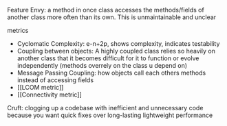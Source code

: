 Feature Envy: a method in once class accesses the methods/fields of another class more often than its own. This is unmaintainable and unclear

metrics
+ Cyclomatic Complexity: e-n+2p, shows complexity, indicates testability
+ Coupling between objects: A highly coupled class relies so heavily on another class that it becomes difficult for it to function or evolve independently (methods overrely on the class u depend on)
+ Message Passing Coupling: how objects call each others methods instead of accessing fields
+ [[LCOM metric]]
+ [[Connectivity metric]]


Cruft: clogging up a codebase with inefficient and unnecessary code because you want quick fixes over long-lasting lightweight performance